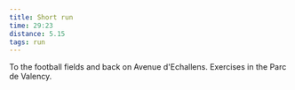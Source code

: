 ```yaml
---
title: Short run
time: 29:23
distance: 5.15
tags: run
---
```


To the football fields and back on Avenue d'Echallens.  Exercises in the Parc de Valency.
